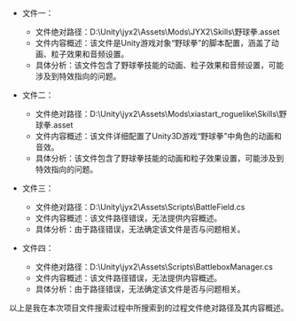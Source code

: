 * 文件一：
    * 文件绝对路径：D:\Unity\jyx2\Assets\Mods\JYX2\Skills\野球拳.asset
    * 文件内容概述：该文件是Unity游戏对象“野球拳”的脚本配置，涵盖了动画、粒子效果和音频设置。
    * 具体分析：该文件包含了野球拳技能的动画、粒子效果和音频设置，可能涉及到特效指向的问题。

* 文件二：
    * 文件绝对路径：D:\Unity\jyx2\Assets\Mods\xiastart_roguelike\Skills\野球拳.asset
    * 文件内容概述：该文件详细配置了Unity3D游戏“野球拳”中角色的动画和音效。
    * 具体分析：该文件包含了野球拳技能的动画和粒子效果设置，可能涉及到特效指向的问题。

* 文件三：
    * 文件绝对路径：D:\Unity\jyx2\Assets\Scripts\BattleField.cs
    * 文件内容概述：该文件路径错误，无法提供内容概述。
    * 具体分析：由于路径错误，无法确定该文件是否与问题相关。

* 文件四：
    * 文件绝对路径：D:\Unity\jyx2\Assets\Scripts\BattleboxManager.cs
    * 文件内容概述：该文件路径错误，无法提供内容概述。
    * 具体分析：由于路径错误，无法确定该文件是否与问题相关。

以上是我在本次项目文件搜索过程中所搜索到的过程文件绝对路径及其内容概述。